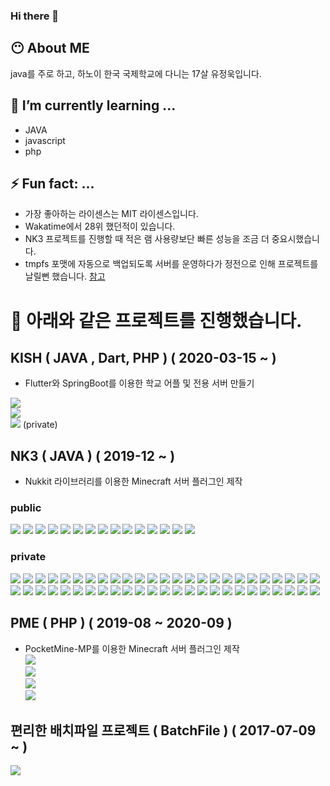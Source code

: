 ### Hi there 👋

## 😶 About ME
java를 주로 하고, 하노이 한국 국제학교에 다니는 17살 유정욱입니다.

## 🌱 I’m currently learning ...
- JAVA
- javascript
- php

## ⚡ Fun fact: ...
- 가장 좋아하는 라이센스는 MIT 라이센스입니다.
- Wakatime에서 28위 했던적이 있습니다.
- NK3 프로젝트를 진행할 때 적은 램 사용량보단 빠른 성능을 조금 더 중요시했습니다.
- tmpfs 포맷에 자동으로 백업되도록 서버를 운영하다가 정전으로 인해 프로젝트를 날릴뻔 했습니다. [참고](https://ccc1.kro.kr/hancho/2020/04/03/%ec%b4%88%ec%bd%94%ec%84%9c%eb%b2%84-%ec%8b%9c%ec%a6%8c3%ec%9d%98-%ec%b5%9c%ec%a0%81%ed%99%94%eb%a5%bc-%ec%9c%84%ed%95%9c-tmpfs-%ec%82%ac%ec%9a%a9/)


# 🔭 아래와 같은 프로젝트를 진행했습니다.
## KISH ( JAVA , Dart, PHP ) ( 2020-03-15 ~ )
- Flutter와  SpringBoot를 이용한 학교 어플 및 전용 서버 만들기

[![](https://img.shields.io/github/languages/top/KISH-students/KISH2020Server?style=for-the-badge&logo=appveyor&label=KISH2020Server(JAVA))](https://github.com/KISH-students/KISH2020Server)  
[![](https://img.shields.io/github/languages/top/KISH-students/KISH2019-server?style=for-the-badge&logo=appveyor&label=KISH2019-server(PHP))](https://github.com/KISH-students/KISH2019-server)  
[![](https://img.shields.io/github/languages/top/KISH-students/kish2020?style=for-the-badge&logo=appveyor&label=kish2020(Dart))](https://github.com/KISH-students/kish2020) (private)  

## NK3 ( JAVA ) ( 2019-12 ~ )
- Nukkit 라이브러리를 이용한 Minecraft 서버 플러그인 제작

### public
[![](https://img.shields.io/github/languages/top/chsv-devs/Broker?style=for-the-badge&logo=appveyor&label=Broker)](https://github.com/chsv-devs/Broker) 
[![](https://img.shields.io/github/languages/top/chsv-devs/BandMaster?style=for-the-badge&logo=appveyor&label=BandMaster)](https://github.com/chsv-devs/BandMaster) 
[![](https://img.shields.io/github/languages/top/chsv-devs/RockMine?style=for-the-badge&logo=appveyor&label=RockMine)](https://github.com/chsv-devs/RockMine) 
[![](https://img.shields.io/github/languages/top/chsv-devs/KeepFarmland?style=for-the-badge&logo=appveyor&label=KeepFarmland)](https://github.com/chsv-devs/KeepFarmland) 
[![](https://img.shields.io/github/languages/top/chsv-devs/DoorLock?style=for-the-badge&logo=appveyor&label=DoorLock)](https://github.com/chsv-devs/DoorLock) 
[![](https://img.shields.io/github/languages/top/chsv-devs/TodayDB?style=for-the-badge&logo=appveyor&label=TodayDB)](https://github.com/chsv-devs/TodayDB) 
[![](https://img.shields.io/github/languages/top/chsv-devs/NoCheat?style=for-the-badge&logo=appveyor&label=NoCheat)](https://github.com/chsv-devs/NoCheat) 
[![](https://img.shields.io/github/languages/top/chsv-devs/iv?style=for-the-badge&logo=appveyor&label=iv)](https://github.com/chsv-devs/iv) 
[![](https://img.shields.io/github/languages/top/chsv-devs/RankManager?style=for-the-badge&logo=appveyor&label=RankManager)](https://github.com/chsv-devs/RankManager) 
[![](https://img.shields.io/github/languages/top/jungwuk-ryu/BossBarManager?style=for-the-badge&logo=appveyor&label=BossBarManager)](https://github.com/jungwuk-ryu/BossBarManager) 
[![](https://img.shields.io/github/languages/top/jungwuk-ryu/SpawnFly-For-Nukkit?style=for-the-badge&logo=appveyor&label=SpawnFly-For-Nukkit)](https://github.com/jungwuk-ryu/SpawnFly-For-Nukkit) 
[![](https://img.shields.io/github/languages/top/jungwuk-ryu/Night-Vision?style=for-the-badge&logo=appveyor&label=Night-Vision)](https://github.com/jungwuk-ryus/Night-Vision) 
[![](https://img.shields.io/github/languages/top/jungwuk-ryu/LoudSpeaker?style=for-the-badge&logo=appveyor&label=LoudSpeaker)](https://github.com/jungwuk-ryu/LoudSpeaker) 
[![](https://img.shields.io/github/languages/top/jungwuk-ryu/TogglePlugins?style=for-the-badge&logo=appveyor&label=TogglePlugins)](https://github.com/jungwuk-ryu/TogglePlugins) 
[![](https://img.shields.io/github/languages/top/jungwuk-ryu/MultiInventory?style=for-the-badge&logo=appveyor&label=MultiInventory)](https://github.com/jungwuk-ryu/MultiInventory) 


### private
[![](https://img.shields.io/github/languages/top/jungwuk-ryu/HContents?style=for-the-badge&logo=appveyor&label=HContents)](https://github.com/jungwuk-ryu/HContents ) 
[![](https://img.shields.io/github/languages/top/jungwuk-ryu/Informations?style=for-the-badge&logo=appveyor&label=Informations)](https://github.com/jungwuk-ryu/Informations) 
[![](https://img.shields.io/github/languages/top/jungwuk-ryu/AutoSave?style=for-the-badge&logo=appveyor&label=AutoSave)](https://github.com/jungwuk-ryu/AutoSave) 
[![](https://img.shields.io/github/languages/top/jungwuk-ryu/BoxProtector?style=for-the-badge&logo=appveyor&label=BoxProtector)](https://github.com/jungwuk-ryu/BoxProtector) 
[![](https://img.shields.io/github/languages/top/jungwuk-ryu/ConnectionTime?style=for-the-badge&logo=appveyor&label=ConnectionTime)](https://github.com/jungwuk-ryu/ConnectionTime) 
[![](https://img.shields.io/github/languages/top/jungwuk-ryu/SizeShop?style=for-the-badge&logo=appveyor&label=SizeShop)](https://github.com/jungwuk-ryu/SizeShop) 
[![](https://img.shields.io/github/languages/top/jungwuk-ryu/HPet?style=for-the-badge&logo=appveyor&label=HPet)](https://github.com/jungwuk-ryu/HPet) 
[![](https://img.shields.io/github/languages/top/jungwuk-ryu/SimpleareaConverter?style=for-the-badge&logo=appveyor&label=SimpleareaConverter)](https://github.com/jungwuk-ryu/SimpleareaConverter) 
[![](https://img.shields.io/github/languages/top/jungwuk-ryu/AdvancedTeleport?style=for-the-badge&logo=appveyor&label=AdvancedTeleport)](https://github.com/jungwuk-ryu/AdvancedTeleport) 
[![](https://img.shields.io/github/languages/top/jungwuk-ryu/SimpleGambling?style=for-the-badge&logo=appveyor&label=SimpleGambling)](https://github.com/jungwuk-ryu/SimpleGambling) 
[![](https://img.shields.io/github/languages/top/jungwuk-ryu/MultiGamemode?style=for-the-badge&logo=appveyor&label=MultiGamemode)](https://github.com/jungwuk-ryu/MultiGamemode) 
[![](https://img.shields.io/github/languages/top/jungwuk-ryu/NaverRealtimeKeyword?style=for-the-badge&logo=appveyor&label=NaverRealtimeKeyword)](https://github.com/jungwuk-ryu/NaverRealtimeKeyword) 
[![](https://img.shields.io/github/languages/top/jungwuk-ryu/ChestLog?style=for-the-badge&logo=appveyor&label=ChestLog)](https://github.com/jungwuk-ryu/ChestLog) 
[![](https://img.shields.io/github/languages/top/jungwuk-ryu/BlockNameTag?style=for-the-badge&logo=appveyor&label=BlockNameTag)](https://github.com/jungwuk-ryu/BlockNameTag) 
[![](https://img.shields.io/github/languages/top/jungwuk-ryu/NukkitSoundManager?style=for-the-badge&logo=appveyor&label=NukkitSoundManager)](https://github.com/jungwuk-ryu/NukkitSoundManager) 
[![](https://img.shields.io/github/languages/top/jungwuk-ryu/choseongCommands?style=for-the-badge&logo=appveyor&label=choseongCommands)](https://github.com/jungwuk-ryu/choseongCommands) 
[![](https://img.shields.io/github/languages/top/jungwuk-ryu/KeyWords?style=for-the-badge&logo=appveyor&label=KeyWords)](https://github.com/jungwuk-ryu/KeyWords) 
[![](https://img.shields.io/github/languages/top/jungwuk-ryu/ScoreTagManager?style=for-the-badge&logo=appveyor&label=ScoreTagManager)](https://github.com/jungwuk-ryu/ScoreTagManager) 
[![](https://img.shields.io/github/languages/top/jungwuk-ryu/ChatRoom?style=for-the-badge&logo=appveyor&label=ChatRoom)](https://github.com/jungwuk-ryu/ChatRoom) 
[![](https://img.shields.io/github/languages/top/jungwuk-ryu/PersonalResourcePack?style=for-the-badge&logo=appveyor&label=PersonalResourcePack)](https://github.com/jungwuk-ryu/PersonalResourcePack) 
[![](https://img.shields.io/github/languages/top/jungwuk-ryu/SimpleController?style=for-the-badge&logo=appveyor&label=SimpleController)](https://github.com/jungwuk-ryu/SimpleController) 
[![](https://img.shields.io/github/languages/top/chsv-devs/HGuild?style=for-the-badge&logo=appveyor&label=HGuild)](https://github.com/chsv-devs/HGuild) 
[![](https://img.shields.io/github/languages/top/chsv-devs/RewardSign?style=for-the-badge&logo=appveyor&label=RewardSign)](https://github.com/chsv-devs/RewardSign) 
[![](https://img.shields.io/github/languages/top/chsv-devs/BookLibrary?style=for-the-badge&logo=appveyor&label=BookLibrary)](https://github.com/chsv-devs/BookLibrary) 
[![](https://img.shields.io/github/languages/top/chsv-devs/ChocoServerDiscordBot?style=for-the-badge&logo=appveyor&label=ChocoServerDiscordBot)](https://github.com/chsv-devs/ChocoServerDiscordBot) 
[![](https://img.shields.io/github/languages/top/chsv-devs/Hshop?style=for-the-badge&logo=appveyor&label=Hshop)](https://github.com/chsv-devs/Hshop) 
[![](https://img.shields.io/github/languages/top/chsv-devs/ParticleManager?style=for-the-badge&logo=appveyor&label=ParticleManager)](https://github.com/chsv-devs/ParticleManager) 
[![](https://img.shields.io/github/languages/top/chsv-devs/ChatGame?style=for-the-badge&logo=appveyor&label=ChatGame)](https://github.com/chsv-devs/ChatGame) 
[![](https://img.shields.io/github/languages/top/chsv-devs/Hfriend?style=for-the-badge&logo=appveyor&label=Hfriend)](https://github.com/chsv-devs/Hfriend) 
[![](https://img.shields.io/github/languages/top/chsv-devs/MailBox?style=for-the-badge&logo=appveyor&label=MailBox)](https://github.com/chsv-devs/MailBox) 
[![](https://img.shields.io/github/languages/top/chsv-devs/logmaster?style=for-the-badge&logo=appveyor&label=logmaster)](https://github.com/chsv-devs/logmaster) 
[![](https://img.shields.io/github/languages/top/chsv-devs/DashBlock?style=for-the-badge&logo=appveyor&label=DashBlock)](https://github.com/chsv-devs/DashBlock) 
[![](https://img.shields.io/github/languages/top/chsv-devs/check?style=for-the-badge&logo=appveyor&label=check)](https://github.com/chsv-devs/check) 
[![](https://img.shields.io/github/languages/top/chsv-devs/Popularity?style=for-the-badge&logo=appveyor&label=Popularity)](https://github.com/chsv-devs/Popularity) 
[![](https://img.shields.io/github/languages/top/chsv-devs/CommandSign?style=for-the-badge&logo=appveyor&label=CommandSign)](https://github.com/chsv-devs/CommandSign) 
[![](https://img.shields.io/github/languages/top/chsv-devs/SpawnParticle?style=for-the-badge&logo=appveyor&label=SpawnParticle)](https://github.com/chsv-devs/SpawnParticle) 
[![](https://img.shields.io/github/languages/top/chsv-devs/KakaotalkBotNotification?style=for-the-badge&logo=appveyor&label=KakaotalkBotNotification)](https://github.com/chsv-devs/KakaotalkBotNotification) 
[![](https://img.shields.io/github/languages/top/chsv-devs/AutoCrop?style=for-the-badge&logo=appveyor&label=AutoCrop)](https://github.com/chsv-devs/AutoCrop) 
[![](https://img.shields.io/github/languages/top/chsv-devs/Hwarp?style=for-the-badge&logo=appveyor&label=Hwarp)](https://github.com/chsv-devs/Hwarp) 
[![](https://img.shields.io/github/languages/top/chsv-devs/CommandShotcut?style=for-the-badge&logo=appveyor&label=CommandShotcut)](https://github.com/chsv-devs/CommandShotcut) 
[![](https://img.shields.io/github/languages/top/chsv-devs/ItemCleaner?style=for-the-badge&logo=appveyor&label=ItemCleaner)](https://github.com/chsv-devs/ItemCleaner) 
[![](https://img.shields.io/github/languages/top/chsv-devs/MovingParkour?style=for-the-badge&logo=appveyor&label=MovingParkour)](https://github.com/chsv-devs/MovingParkour) 
[![](https://img.shields.io/github/languages/top/chsv-devs/Auction?style=for-the-badge&logo=appveyor&label=Auction)](https://github.com/chsv-devs/Auction) 
[![](https://img.shields.io/github/languages/top/chsv-devs/Sign?style=for-the-badge&logo=appveyor&label=Sign)](https://github.com/chsv-devs/Sign) 
[![](https://img.shields.io/github/languages/top/chsv-devs/Announcer?style=for-the-badge&logo=appveyor&label=Announcer)](https://github.com/chsv-devs/Announcer) 
[![](https://img.shields.io/github/languages/top/chsv-devs/BanMaster?style=for-the-badge&logo=appveyor&label=BanMaster)](https://github.com/chsv-devs/BanMaster) 
[![](https://img.shields.io/github/languages/top/chsv-devs/welcomeTitle?style=for-the-badge&logo=appveyor&label=welcomeTitle)](https://github.com/chsv-devs/welcomeTitle) 
[![](https://img.shields.io/github/languages/top/chsv-devs/statusMessage?style=for-the-badge&logo=appveyor&label=statusMessage)](https://github.com/chsv-devs/statusMessage) 
[![](https://img.shields.io/github/languages/top/chsv-devs/ShowHealth?style=for-the-badge&logo=appveyor&label=ShowHealth)](https://github.com/chsv-devs/ShowHealth) 
[![](https://img.shields.io/github/languages/top/chsv-devs/HoloItem?style=for-the-badge&logo=appveyor&label=HoloItem)](https://github.com/chsv-devs/HoloItem) 

## PME ( PHP ) ( 2019-08 ~ 2020-09 )
- PocketMine-MP를 이용한 Minecraft 서버 플러그인 제작  
[![](https://img.shields.io/github/languages/top/jungwuk-ryu/PMMP-bandAPI?style=for-the-badge&logo=appveyor&label=PMMP-bandAPI)](https://github.com/jungwuk-ryu/PMMP-bandAPI)  
[![](https://img.shields.io/github/languages/top/jungwuk-ryu/WorldLoader?style=for-the-badge&logo=appveyor&label=WorldLoader)](https://github.com/jungwuk-ryu/WorldLoader)  
[![](https://img.shields.io/github/languages/top/jungwuk-ryu/Fly-in-spawn?style=for-the-badge&logo=appveyor&label=Fly-in-spawn)](https://github.com/jungwuk-ryu/Fly-in-spawn)  
[![](https://img.shields.io/github/languages/top/jungwuk-ryu/noError?style=for-the-badge&logo=appveyor&label=noError)](https://github.com/jungwuk-ryu/noError)  

## 편리한 배치파일 프로젝트 ( BatchFile ) ( 2017-07-09 ~ )
[![](https://img.shields.io/github/v/tag/jungwuk-ryu/BatchFile-Project?style=for-the-badge&logo=appveyor&label=BatchFile-Project)](https://github.com/jungwuk-ryu/BatchFile-Project) 


<!--
- 👯 I’m looking to collaborate on ...
- 🤔 I’m looking for help with ...
- 💬 Ask me about ...
- 📫 How to reach me: ...
- 😄 Pronouns: ...
-->
